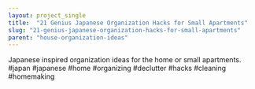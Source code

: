 ```yaml
---
layout: project_single
title:  "21 Genius Japanese Organization Hacks for Small Apartments"
slug: "21-genius-japanese-organization-hacks-for-small-apartments"
parent: "house-organization-ideas"
---
```

Japanese inspired organization ideas for the home or small apartments. #japan #japanese #home #organizing #declutter #hacks #cleaning #homemaking